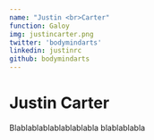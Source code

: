 ```yaml
---
name: "Justin <br>Carter"
function: Galoy
img: justincarter.png
twitter: 'bodymindarts'
linkedin: justinrc
github: bodymindarts
---
```


# Justin Carter
 
Blablablablablablablabla
blablablabla
